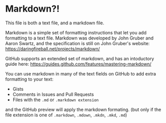 # Markdown?!

This file is both a text file, and a markdown file.

Markdown is a simple set of formatting instructions that let you add formatting to a text file. Markdown was developed by John Gruber and Aaron Swartz, and the specification is still on John Gruber's website: https://daringfireball.net/projects/markdown/

GitHub supports an extended set of markdown, and has an intoductory guide here: https://guides.github.com/features/mastering-markdown/

You can use markdown in many of the text fields on GitHub to add extra formatting to your text:
* Gists
* Comments in Issues and Pull Requests
* Files with the `.md` or `.markdown extension`

and the GitHub preview will apply the markdown formating. (but only if the file extension is one of `.markdown`, `.mdown`, `.mkdn`, `.mkd`, `.md`)
